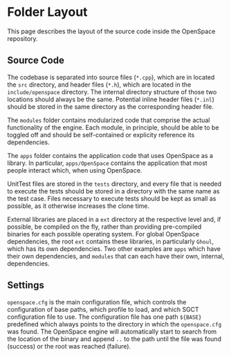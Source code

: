 # Folder Layout
This page describes the layout of the source code inside the OpenSpace repository.


## Source Code
The codebase is separated into source files (`*.cpp`), which are in located the `src` directory, and header files (`*.h`), which are located in the `include/openspace` directory. The internal directory structure of those two locations should always be the same. Potential inline header files (`*.inl`) should be stored in the same directory as the corresponding header file.

The `modules` folder contains modularized code that comprise the actual functionality of the engine. Each module, in principle, should be able to be toggled off and should be self-contained or explicity reference its dependencies.

The `apps` folder contains the application code that uses OpenSpace as a library. In particular, `apps/OpenSpace` contains the application that most people interact which, when using OpenSpace.

UnitTest files are stored in the `tests` directory, and every file that is needed to execute the tests should be stored in a directory with the same name as the test case. Files necessary to execute tests should be kept as small as possible, as it otherwise increases the clone time.

External libraries are placed in a `ext` directory at the respective level and, if possible, be compiled on the fly, rather than providing pre-compiled binaries for each possible operating system. For global OpenSpace dependencies, the root `ext` contains these libraries, in particularly `Ghoul`, which has its own dependencies. Two other examples are `apps` which have their own dependencies, and `modules` that can each have their own, internal, dependencies.


## Settings
`openspace.cfg` is the main configuration file, which controls the configuration of base paths, which profile to load, and which SGCT configuration file to use. The configuration file has one path `${BASE}` predefined which always points to the directory in which the `openspace.cfg` was found. The OpenSpace engine will automatically start to search from the location of the binary and append `..` to the path until the file was found (success) or the root was reached (failure).
